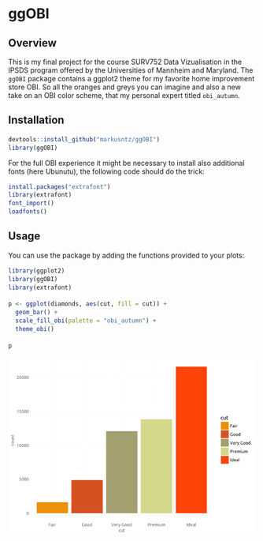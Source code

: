 ggOBI
================

Overview
--------

This is my final project for the course SURV752 Data Vizualisation in the IPSDS program offered by the Universities of Mannheim and Maryland. The `ggOBI` package contains a ggplot2 theme for my favorite home improvement store OBI. So all the oranges and greys you can imagine and also a new take on an OBI color scheme, that my personal expert titled `obi_autumn`.

Installation
------------

``` r
devtools::install_github("markusntz/ggOBI")
library(ggOBI)
```

For the full OBI experience it might be necessary to install also additional fonts (here Ubunutu), the following code should do the trick:

``` r
install.packages("extrafont")
library(extrafont)
font_import()
loadfonts()
```

Usage
-----

You can use the package by adding the functions provided to your plots:

``` r
library(ggplot2)
library(ggOBI) 
library(extrafont)

p <- ggplot(diamonds, aes(cut, fill = cut)) + 
  geom_bar() + 
  scale_fill_obi(palette = "obi_autumn") + 
  theme_obi()

p 
```

![](Readme_files/figure-markdown_github/example-1.png)
